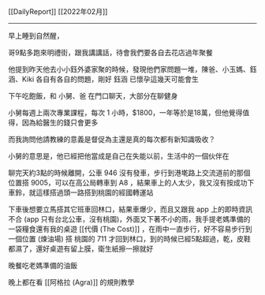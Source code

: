 [[DailyReport]]
[[2022年02月]]

---

早上睡到自然醒，

哥9點多跑來明禮街，跟我講講話，待會我們要各自去花店過年聚餐

他提到昨天他去小小鈺外婆家聚的時候，發現他們家問題一堆，陳爸、小玉媽、鈺涵、Kiki 各自有各自的問題，剛好 鈺涵 已懷孕這幾天可能會生

下午吃飽飯，和 小舅、爸 在門口聊天，大部分在聊健身

小舅每週上兩次專業課程，每次 1 小時，$1800，一年等於是18萬，但他覺得值得，因為給醫生的錢只會更多

而我詢問他請教練的意義是督促為主還是真的每次都有新知識吸收？

小舅的意思是，他已經把他當成是自己在失能以前，生活中的一個伙伴在

聊完天約3點的時候離開，公車 946 沒有發車，步行到港墘路上交流道前的那個位置搭 9005，可以在高公局轉車到 A8 ，結果車上的人太少，我又沒有按成功下車鈴，就這樣搭過頭一路搭到桃園的經國轉運站

下車後想要立馬搭其它班車回林口，結果車爆少，而且又跟我 app 上的即時資訊不合 (app 只有台北公車，沒有桃園)，外面又下著不小的雨，我手提老媽準備的一袋糧食還有我的桌遊 [[代價 (The Cost)]] ，在雨中一直步行，好不容易步行到一個位置 (煉油場) 搭 桃園的 711 才回到林口，到的時候已經5點超過，乾，皮鞋都濕了，還好桌遊有留上膜，衛生紙擦一擦就好

晚餐吃老媽準備的油飯

晚上都在看 [[阿格拉 (Agra)]] 的規則教學